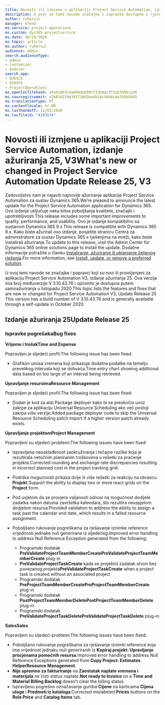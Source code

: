 ```yaml
---
title: Novosti ili izmjene u aplikaciji Project Service Automation, izdanje ažuriranja 25, V3
description: U ovoj se temi navode značajke i ispravke dostupne u rješenju Project Service Automation, izdanje ažuriranja 25, V3.
author: ruhercul
manager: kfend
ms.service: project-operations
ms.custom: dyn365-projectservice
ms.date: 10/26/2020
ms.topic: article
ms.author: ruhercul
audience: Admin
search.audienceType:
- admin
- customizer
- enduser
search.app:
- D365CE
- D365PS
- ProjectOperations
ms.openlocfilehash: a5a81893c4a804deb09cf33e0ac3f1a25b8bca36
ms.sourcegitcommit: a2b810219d381716d3eedb14c4eb6cdefb5b5845
ms.translationtype: HT
ms.contentlocale: hr-HR
ms.lasthandoff: 11/02/2020
ms.locfileid: "4183534"
---
```

# <a name="whats-new-or-changed-in-project-service-automation-update-release-25-v3"></a><span data-ttu-id="710c8-103">Novosti ili izmjene u aplikaciji Project Service Automation, izdanje ažuriranja 25, V3</span><span class="sxs-lookup"><span data-stu-id="710c8-103">What's new or changed in Project Service Automation Update Release 25, V3</span></span>

<span data-ttu-id="710c8-104">Zadovoljstvo nam je najaviti najnovije ažuriranje aplikacije Project Service Automation za sustav Dynamics 365.</span><span class="sxs-lookup"><span data-stu-id="710c8-104">We’re pleased to announce the latest update for the Project Service Automation application for Dynamics 365.</span></span> <span data-ttu-id="710c8-105">Ovo izdanje uključuje neka bitna poboljšanja kvalitete, značajki i upotrebljivosti.</span><span class="sxs-lookup"><span data-stu-id="710c8-105">This release includes some important improvements to quality, performance, and usability.</span></span> <span data-ttu-id="710c8-106">Ovo je izdanje kompatibilno sa sustavom Dynamics 365 9.x.</span><span class="sxs-lookup"><span data-stu-id="710c8-106">This release is compatible with Dynamics 365 9.x.</span></span> <span data-ttu-id="710c8-107">Kako biste ažurirali ovo izdanje, posjetite stranicu Centra za administratore za sustav Dynamics 365 s rješenjima na mreži, kako biste instalirali ažuriranje.</span><span class="sxs-lookup"><span data-stu-id="710c8-107">To update to this release, visit the Admin Center for Dynamics 365 online solutions page to install the update.</span></span> <span data-ttu-id="710c8-108">Dodatne informacije potražite u članku [Instaliranje, ažuriranje ili uklanjanje željenog rješenja](https://docs.microsoft.com/power-platform/admin/install-remove-preferred-solution).</span><span class="sxs-lookup"><span data-stu-id="710c8-108">For more information, see [Install, update, or remove a preferred solution](https://docs.microsoft.com/power-platform/admin/install-remove-preferred-solution).</span></span>

<span data-ttu-id="710c8-109">U ovoj temi navode se značajke i popravci koji su novi ili promijenjeni za aplikaciju Project Service Automation V3, izdanje ažuriranja 25. Ova verzija ima broj međuverzije V 3.10.43.76 i općenito je dostupna putem samoažuriranja u listopadu 2020.</span><span class="sxs-lookup"><span data-stu-id="710c8-109">This topic lists the features and fixes that are new or changed for Project Service Automation V3, Update Release 25 This version has a build number of V 3.10.43.76 and is generally available through a self-update in October 2020.</span></span>

## <a name="update-release-25"></a><span data-ttu-id="710c8-110">Izdanje ažuriranja 25</span><span class="sxs-lookup"><span data-stu-id="710c8-110">Update Release 25</span></span>

### <a name="bug-fixes"></a><span data-ttu-id="710c8-111">Ispravke pogrešaka</span><span class="sxs-lookup"><span data-stu-id="710c8-111">Bug fixes</span></span>

<span data-ttu-id="710c8-112">**Vrijeme i trošak**</span><span class="sxs-lookup"><span data-stu-id="710c8-112">**Time and Expense**</span></span>

<span data-ttu-id="710c8-113">Popravljen je sljedeći profil:</span><span class="sxs-lookup"><span data-stu-id="710c8-113">The following issue has been fixed:</span></span>

- <span data-ttu-id="710c8-114">Grafikon unosa vremena koji prikazuje dodatne podatke na temelju prevelikog intervala koji se dohvaća.</span><span class="sxs-lookup"><span data-stu-id="710c8-114">Time entry chart showing additional data based on too large of an interval being retrieved.</span></span>

<span data-ttu-id="710c8-115">**Upravljanje resursima**</span><span class="sxs-lookup"><span data-stu-id="710c8-115">**Resource Management**</span></span>

<span data-ttu-id="710c8-116">Popravljen je sljedeći profil:</span><span class="sxs-lookup"><span data-stu-id="710c8-116">The following issue has been fixed:</span></span>

- <span data-ttu-id="710c8-117">Dodan je kod za alat Package deployer kako bi se preskočio uvoz zakrpe za aplikaciju Universal Resource Scheduling ako već postoji zakrpa više verzije.</span><span class="sxs-lookup"><span data-stu-id="710c8-117">Added package deployer code to skip the Universal Resource Scheduling patch import if a higher version patch already exists.</span></span>

<span data-ttu-id="710c8-118">**Upravljanje projektom**</span><span class="sxs-lookup"><span data-stu-id="710c8-118">**Project Management**</span></span>

<span data-ttu-id="710c8-119">Popravljeni su sljedeći problemi:</span><span class="sxs-lookup"><span data-stu-id="710c8-119">The following issues have been fixed:</span></span>

- <span data-ttu-id="710c8-120">Ispravljena neusklađenost zaokruživanja i tečajne razlike koja je rezultirala netočnim planiranim troškovima u rešetki za praćenje projekta.</span><span class="sxs-lookup"><span data-stu-id="710c8-120">Corrected rounding and exchange rate discrepancies resulting in incorrect planned cost in the project tracking grid.</span></span>
- <span data-ttu-id="710c8-121">Podrška mogućnosti prikaza dvije ili više rešetki za reakciju na obrascu **Projekt**.</span><span class="sxs-lookup"><span data-stu-id="710c8-121">Support the ability to display two or more react grids on the **Project** form.</span></span>
- <span data-ttu-id="710c8-122">Pod uvjetom da se provjera valjanosti odnosi na mogućnost dodijele zadatka nakon datuma završetka kalendara, što rezultira neuspjelom dodjelom resursa.</span><span class="sxs-lookup"><span data-stu-id="710c8-122">Provided validation to address the ability to assign a task past the calendar end date, which results in a failed resource assignment.</span></span>
- <span data-ttu-id="710c8-123">Poboljšano rukovanje pogreškama za rješavanje iznimke reference vrijednosti jednake nuli generirane iz sljedećeg:</span><span class="sxs-lookup"><span data-stu-id="710c8-123">Improved error handling to address Null Reference Exception generated from the following:</span></span>

    - <span data-ttu-id="710c8-124">Programski dodatak **PreValidateProjectTeamMemberCreate**</span><span class="sxs-lookup"><span data-stu-id="710c8-124">**PreValidateProjectTeamMemberCreate** plug-in</span></span>
    - <span data-ttu-id="710c8-125">**PreValidateProjectTaskCreate** kada se projektni zadatak stvori bez povezanog projekta</span><span class="sxs-lookup"><span data-stu-id="710c8-125">**PreValidateProjectTaskCreate** when a project task is created without an associated project</span></span>
    - <span data-ttu-id="710c8-126">Programski dodatak **PreProjectTeamMemberCreate**</span><span class="sxs-lookup"><span data-stu-id="710c8-126">**PreProjectTeamMemberCreate** plug-in</span></span>
    - <span data-ttu-id="710c8-127">Programski dodatak **PostProjectTeamMemberDelete**</span><span class="sxs-lookup"><span data-stu-id="710c8-127">**PostProjectTeamMemberDelete** plug-in</span></span>
    - <span data-ttu-id="710c8-128">Programski dodatak **PreValidateProjectTaskDelete**</span><span class="sxs-lookup"><span data-stu-id="710c8-128">**PreValidateProjectTaskDelete** plug-in</span></span>

<span data-ttu-id="710c8-129">**Sales**</span><span class="sxs-lookup"><span data-stu-id="710c8-129">**Sales**</span></span>

<span data-ttu-id="710c8-130">Popravljeni su sljedeći problemi:</span><span class="sxs-lookup"><span data-stu-id="710c8-130">The following issues have been fixed:</span></span>

- <span data-ttu-id="710c8-131">Poboljšano rukovanje pogreškama za rješavanje iznimki reference koja ima vrijednost jednaku nuli generiranih iz **Kopiraj projekt: Upravljanje procjenama pomoćnih resursa**.</span><span class="sxs-lookup"><span data-stu-id="710c8-131">Improved error handling to address Null Reference Exceptions generated from **Copy Project: Estimates HelperResource Management**.</span></span>
- <span data-ttu-id="710c8-132">**Nije spremno za fakturiranje** na **Zaostatak naplate vremena i materijala** ne čisti status naplate.</span><span class="sxs-lookup"><span data-stu-id="710c8-132">**Not ready to Invoice** on a **Time and Material Billing Backlog** doesn't clear the billing status.</span></span>
- <span data-ttu-id="710c8-133">Ispravljeno pogrešno označavanje gumba **Cijene** na karticama **Cijena uloge** i **Predmeti iz kataloga**.</span><span class="sxs-lookup"><span data-stu-id="710c8-133">Corrected mislabeled **Prices** buttons on the **Role Price** and **Catalog Items** tab.</span></span>
